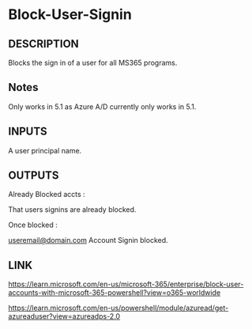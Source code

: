# Block-User-Signin

## DESCRIPTION

Blocks the sign in of a user for all MS365 programs.

## Notes

Only works in 5.1 as Azure A/D currently only works in 5.1.

## INPUTS

A user principal name.

## OUTPUTS

Already Blocked accts :

That users signins are already blocked.

Once blocked :

useremail@domain.com Account Signin blocked.

## LINK

https://learn.microsoft.com/en-us/microsoft-365/enterprise/block-user-accounts-with-microsoft-365-powershell?view=o365-worldwide

https://learn.microsoft.com/en-us/powershell/module/azuread/get-azureaduser?view=azureadps-2.0
